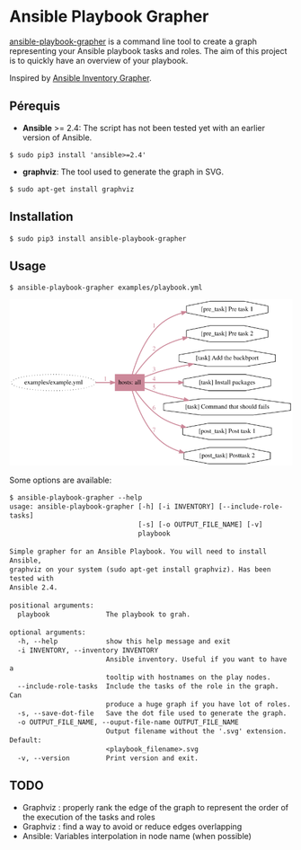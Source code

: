 # Ansible Playbook Grapher

[ansible-playbook-grapher](https://github.com/haidaraM/ansible-playbook-grapher) is a command line tool to create a graph representing your Ansible playbook tasks and roles. The aim of
this project is to quickly have an overview of your playbook.

Inspired by [Ansible Inventory Grapher](https://github.com/willthames/ansible-inventory-grapher).

## Pérequis
 * **Ansible** >= 2.4: The script has not been tested yet with an earlier version of Ansible. 
 ```
 $ sudo pip3 install 'ansible>=2.4'
 ```
 * **graphviz**: The tool used to generate the graph in SVG. 
 ```
 $ sudo apt-get install graphviz
 ```
 
## Installation
```
$ sudo pip3 install ansible-playbook-grapher
```

## Usage

```
$ ansible-playbook-grapher examples/playbook.yml
```

![Example](examples/example.png)

Some options are available:

```
$ ansible-playbook-grapher --help
usage: ansible-playbook-grapher [-h] [-i INVENTORY] [--include-role-tasks]
                                [-s] [-o OUTPUT_FILE_NAME] [-v]
                                playbook

Simple grapher for an Ansible Playbook. You will need to install Ansible,
graphviz on your system (sudo apt-get install graphviz). Has been tested with
Ansible 2.4.

positional arguments:
  playbook              The playbook to grah.

optional arguments:
  -h, --help            show this help message and exit
  -i INVENTORY, --inventory INVENTORY
                        Ansible inventory. Useful if you want to have a
                        tooltip with hostnames on the play nodes.
  --include-role-tasks  Include the tasks of the role in the graph. Can
                        produce a huge graph if you have lot of roles.
  -s, --save-dot-file   Save the dot file used to generate the graph.
  -o OUTPUT_FILE_NAME, --ouput-file-name OUTPUT_FILE_NAME
                        Output filename without the '.svg' extension. Default:
                        <playbook_filename>.svg
  -v, --version         Print version and exit.

```


## TODO
 - Graphviz : properly rank the edge of the graph to represent the order of the execution of the tasks and roles
 - Graphviz : find a way to avoid or reduce edges overlapping
 - Ansible: Variables interpolation in node name (when possible)
  
